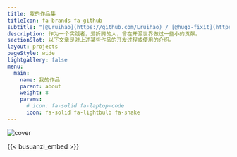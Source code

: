 ```yaml
---
title: 我的作品集
titleIcon: fa-brands fa-github
subtitle: "[@Lruihao](https://github.com/Lruihao) / [@hugo-fixit](https://github.com/hugo-fixit)"
description: 作为一个实践者，爱折腾的人，曾在开源世界做过一些小的贡献。
sectionSlot: 以下文章是对上述某些作品的开发过程或使用的介绍。
layout: projects
pageStyle: wide
lightgallery: false
menu:
  main:
    name: 我的作品
    parent: about
    weight: 8
    params:
      # icon: fa-solid fa-laptop-code
      icon: fa-solid fa-lightbulb fa-shake
---
```


![cover](/images/projects-cover.webp)

{{< busuanzi_embed >}}
